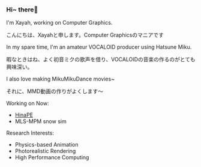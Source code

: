 ### Hi~ there👋
<!-- <img align='right' src='https://github.com/Xayah-Hina/HinaPE-Resource/blob/95a5a02f54fdf7e7614a6e7cedd88de5b23117ec/image-bed/white.jpg?raw=true' width='410px'> -->

I'm Xayah, working on Computer Graphics.
  
こんにちは、Xayahと申します。Computer Graphicsのマニアです

In my spare time, I'm an amateur VOCALOID producer using Hatsune Miku.
  
暇なときはね、よく初音ミクの歌声を借り、VOCALOIDの音楽の作るのがとても興味深い。
  
I also love making MikuMikuDance movies~
  
それに、MMD動画の作りがよくします〜

Working on Now:

- [HinaPE](https://github.com/HinaPE/HinaPE)
- MLS-MPM snow sim

Research Interests:

- Physics-based Animation
- Photorealistic Rendering
- High Performance Computing
